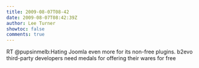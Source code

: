 ```yaml
---
title: 2009-08-07T08-42
date: 2009-08-07T08:42:39Z
author: Lee Turner
showtoc: false
comments: true
---
```


RT @pupsinmelb:Hating Joomla even more for its non-free plugins. b2evo third-party developers need medals for offering their wares for free

